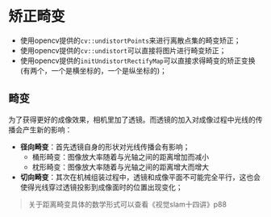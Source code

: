 # 矫正畸变
- 使用opencv提供的`cv::undistortPoints`来进行离散点集的畸变矫正；
- 使用opencv提供的`cv::undistort`可以直接将图片进行畸变矫正；
- 使用opencv提供的`initUndistortRectifyMap`可以直接求得畸变的矫正变换(有两个，一个是横坐标的，一个是纵坐标的)；

## 畸变
为了获得更好的成像效果，相机里加了透镜。而透镜的加入对成像过程中光线的传播会产生新的影响：
- **径向畸变**：首先透镜自身的形状对光线传播会有影响；
    - 桶形畸变：图像放大率随着与光轴之间的距离增加而减小
    - 枕形畸变：图像放大率随着与光轴之间的距离增大而增大
- **切向畸变**：其次在机械组装过程中，透镜和成像平面不可能完全平行，这也会使得光线穿过透镜投影到成像面时的位置出现变化；

> 关于距离畸变具体的数学形式可以查看《视觉slam十四讲》p88


